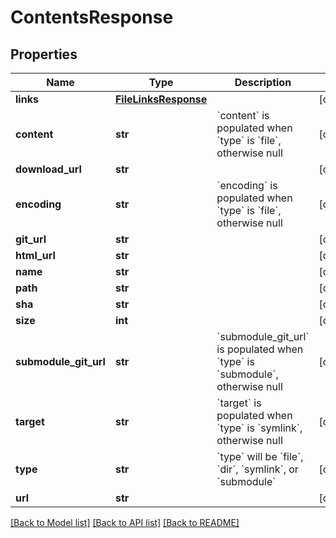 # ContentsResponse

## Properties
Name | Type | Description | Notes
------------ | ------------- | ------------- | -------------
**links** | [**FileLinksResponse**](FileLinksResponse.md) |  | [optional]
**content** | **str** | &#x60;content&#x60; is populated when &#x60;type&#x60; is &#x60;file&#x60;, otherwise null | [optional]
**download_url** | **str** |  | [optional]
**encoding** | **str** | &#x60;encoding&#x60; is populated when &#x60;type&#x60; is &#x60;file&#x60;, otherwise null | [optional]
**git_url** | **str** |  | [optional]
**html_url** | **str** |  | [optional]
**name** | **str** |  | [optional]
**path** | **str** |  | [optional]
**sha** | **str** |  | [optional]
**size** | **int** |  | [optional]
**submodule_git_url** | **str** | &#x60;submodule_git_url&#x60; is populated when &#x60;type&#x60; is &#x60;submodule&#x60;, otherwise null | [optional]
**target** | **str** | &#x60;target&#x60; is populated when &#x60;type&#x60; is &#x60;symlink&#x60;, otherwise null | [optional]
**type** | **str** | &#x60;type&#x60; will be &#x60;file&#x60;, &#x60;dir&#x60;, &#x60;symlink&#x60;, or &#x60;submodule&#x60; | [optional]
**url** | **str** |  | [optional]

[[Back to Model list]](../README.md#documentation-for-models) [[Back to API list]](../README.md#documentation-for-api-endpoints) [[Back to README]](../README.md)


